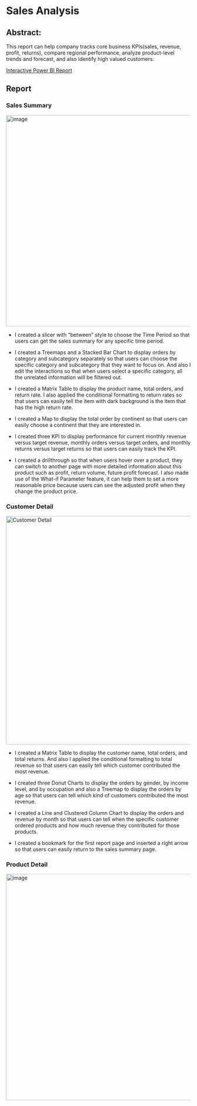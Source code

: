 # Sales Analysis
## Abstract:
This report can help company tracks core business KPIs(sales, revenue, profit, returns), compare regional performance, analyze product-level trends and forecast, and also identify high valued customers.

[Interactive Power BI Report](https://app.powerbi.com/view?r=eyJrIjoiYTQ2MGNmZmQtMjBjZC00ZWFlLWFmYjItODY1NjU0OTMwNWIyIiwidCI6IjNlOGI3ODRiLTNlZTktNDQ1Mi05NDU0LWQzMjVmNDgxMTYyMiJ9)

## Report
### Sales Summary
<img width="576" alt="image" src="https://user-images.githubusercontent.com/46412015/196026352-9c328e2f-fa0d-48cf-8821-cc63b01aade4.png">

- I created a slicer with “between” style to choose the Time Period so that users can get the sales summary for any specific time period. 

- I created a Treemaps and a Stacked Bar Chart to display orders by category and subcategory separately so that users can choose the specific category and subcategory that they want to focus on. And also I edit the interactions so that when users select a specific category, all the unrelated information will be filtered out.

- I created a Matrix Table to display the product name, total orders, and return rate. I also applied the conditional formatting to return rates so that users can easily tell the item with dark background is the item that has the high return rate. 

- I created a Map to display the total order by continent so that users can easily choose a continent that they are interested in.

- I created three KPI to display performance for current monthly revenue versus target revenue, monthly orders versus target orders, and monthly returns versus target returns so that users can easily track the KPI.

- I created a drillthrough so that when users hover over a product, they can switch to another page with more detailed information about this product such as profit, return volume, future profit forecast. I also made use of the What-if Parameter feature, it can help them to set a more reasonable price because users can see the adjusted profit when they change the product price.

### Customer Detail
<img width="623" alt="Customer Detail" src="https://user-images.githubusercontent.com/46412015/196026062-444b1ad8-eee9-4dd7-ac5d-625a8b1ae7c3.png">

- I created a Matrix Table to display the customer name, total orders, and total returns. And also I applied the conditional formatting to total revenue so that users can easily tell which customer contributed the most revenue.

- I created three Donut Charts to display the orders by gender, by income level, and by occupation and also a Treemap to display the orders by age so that users can tell which kind of customers contributed the most revenue.

- I created a Line and Clustered Column Chart to display the orders and revenue by month so that users can tell when the specific customer ordered products and how much revenue they contributed for those products.

- I created a bookmark for the first report page and inserted a right arrow so that users can easily return to the sales summary page.

### Product Detail
<img width="617" alt="image" src="https://user-images.githubusercontent.com/46412015/196026130-c7c09e96-5ca8-424e-b2b1-91d822f2cbfa.png">


